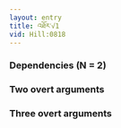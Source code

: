 ```yaml
---
layout: entry
title: འཐོར་√1
vid: Hill:0818
---
```

### Dependencies (N = 2)


### Two overt arguments


### Three overt arguments
